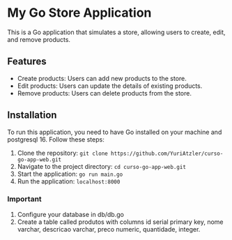# My Go Store Application

This is a Go application that simulates a store, allowing users to create, edit, and remove products.

## Features

- Create products: Users can add new products to the store.
- Edit products: Users can update the details of existing products.
- Remove products: Users can delete products from the store.

## Installation

To run this application, you need to have Go installed on your machine and postgresql 16. Follow these steps:

1. Clone the repository: `git clone https://github.com/YuriAtzler/curso-go-app-web.git`
2. Navigate to the project directory: `cd curso-go-app-web.git`
3. Start the application: `go run main.go`
4. Run the application: `localhost:8000`

### Important

1. Configure your database in db/db.go
2. Create a table called produtos with columns id serial primary key, nome varchar, descricao varchar, preco numeric, quantidade, integer. 
